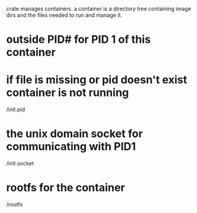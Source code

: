 crate manages containers.  a container is a directory tree containing image dirs
and the files needed to run and manage it.


# outside PID# for PID 1 of this container
# if file is missing or pid doesn't exist container is not running
/init.pid

# the unix domain socket for communicating with PID1
/init.socket

# rootfs for the container
/rootfs
